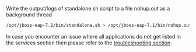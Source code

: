  Write the output/logs of standalone.sh script to a file nohup.out as a background thread
  
```bash
/opt/jboss-eap-7.1/bin/standalone.sh > /opt/jboss-eap-7.1/bin/nohup.out &
```
In case you encounter an issue where all applications do not get listed in the services section then please refer to the [troubleshooting section](#troubleshooting-your-installation).